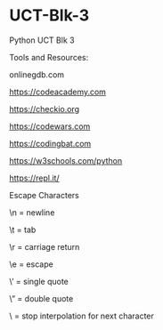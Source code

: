# UCT-Blk-3
Python UCT Blk 3

Tools and Resources: 

onlinegdb.com

https://codeacademy.com

https://checkio.org

https://codewars.com

https://codingbat.com

https://w3schools.com/python

https://repl.it/



Escape Characters

\n = newline

\t = tab

\r = carriage return

\e = escape

\’ = single quote


\” = double quote

\ = stop interpolation for next character

